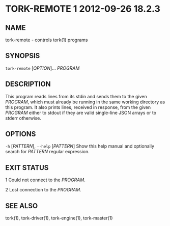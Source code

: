 # TORK-REMOTE 1 2012-09-26 18.2.3

## NAME

tork-remote - controls tork(1) programs

## SYNOPSIS

`tork-remote` [*OPTION*]... *PROGRAM*

## DESCRIPTION

This program reads lines from its stdin and sends them to the given *PROGRAM*,
which must already be running in the same working directory as this program.
It also prints lines, received in response, from the given *PROGRAM* either
to stdout if they are valid single-line JSON arrays or to stderr otherwise.

## OPTIONS

`-h` [*PATTERN*], `--help` [*PATTERN*]
  Show this help manual and optionally search for *PATTERN* regular expression.

## EXIT STATUS

1
  Could not connect to the *PROGRAM*.

2
  Lost connection to the *PROGRAM*.

## SEE ALSO

tork(1), tork-driver(1), tork-engine(1), tork-master(1)